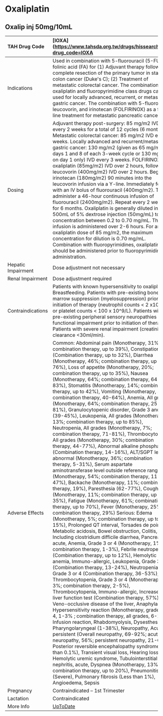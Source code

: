 # Oxaliplatin

## Oxalip inj 50mg/10mL

| TAH Drug Code      | [IOXA](https://www.tahsda.org.tw/drugs/hissearch.php?drug_code=IOXA                                                                                                                                                                                                                                                                                                                                                                                                                                                                                                                                                                                                                                                                                                                                                                                                                                                                                                                                                                                                                                                                                                                                                                                                                                                                                                                                                                                                                                                                                                                                                                                                                                                                                                                                                                                                                                                                                                                                                                                                                                                                                                                                                                                                                                                                                                                                                                                                                                                                                                                                                                                                    |
|:-------------------|:-----------------------------------------------------------------------------------------------------------------------------------------------------------------------------------------------------------------------------------------------------------------------------------------------------------------------------------------------------------------------------------------------------------------------------------------------------------------------------------------------------------------------------------------------------------------------------------------------------------------------------------------------------------------------------------------------------------------------------------------------------------------------------------------------------------------------------------------------------------------------------------------------------------------------------------------------------------------------------------------------------------------------------------------------------------------------------------------------------------------------------------------------------------------------------------------------------------------------------------------------------------------------------------------------------------------------------------------------------------------------------------------------------------------------------------------------------------------------------------------------------------------------------------------------------------------------------------------------------------------------------------------------------------------------------------------------------------------------------------------------------------------------------------------------------------------------------------------------------------------------------------------------------------------------------------------------------------------------------------------------------------------------------------------------------------------------------------------------------------------------------------------------------------------------------------------------------------------------------------------------------------------------------------------------------------------------------------------------------------------------------------------------------------------------------------------------------------------------------------------------------------------------------------------------------------------------------------------------------------------------------------------------------------------------|
| Indications        | Used in combination with 5-fluorouracil (5-FU) and folinic acid (FA) for (1) Adjuvant therapy following complete resection of the primary tumor in stage III colon cancer (Duke's C); (2) Treatment of metastatic colorectal cancer. The combination of oxaliplatin and fluoropyrimidine class drugs can be used for locally advanced, recurrent, or metastatic gastric cancer. The combination with 5-fluorouracil, leucovorin, and irinotecan (FOLFIRINOX) as a first-line treatment for metastatic pancreatic cancer.                                                                                                                                                                                                                                                                                                                                                                                                                                                                                                                                                                                                                                                                                                                                                                                                                                                                                                                                                                                                                                                                                                                                                                                                                                                                                                                                                                                                                                                                                                                                                                                                                                                                                                                                                                                                                                                                                                                                                                                                                                                                                                                                               |
| Dosing             | Adjuvant therapy post-surgery: 85 mg/m2 IVD every 2 weeks for a total of 12 cycles (6 months). Metastatic colorectal cancer: 85 mg/m2 IVD every 2 weeks. Locally advanced and recurrent/metastatic gastric cancer: 130 mg/m2 (given as 65 mg/m2 on days 1 and 8 of each 3-week cycle or 130 mg/m2 on day 1 only) IVD every 3 weeks. FOLFIRINOX: oxaliplatin (85mg/m2) IVD over 2 hours, followed by leucovorin (400mg/m2) IVD over 2 hours. Begin irinotecan (180mg/m2) 90 minutes into the leucovorin infusion via a Y-line. Immediately follow with an IV bolus of fluorouracil (400mg/m2). Then administer a 46-hour continuous infusion of fluorouracil (2400mg/m2). Repeat every 2 weeks for 6 months. Oxaliplatin is generally diluted in 250-500mL of 5% dextrose injection (50mg/mL) to a concentration between 0.2 to 0.70 mg/mL. The infusion is administered over 2-6 hours. For an oxaliplatin dose of 85 mg/m2, the maximum concentration for dilution is 0.70 mg/mL. Combination with fluoropyrimidines, oxaliplatin should be administered prior to fluoropyrimidine administration.                                                                                                                                                                                                                                                                                                                                                                                                                                                                                                                                                                                                                                                                                                                                                                                                                                                                                                                                                                                                                                                                                                                                                                                                                                                                                                                                                                                                                                                                                                                                                                    |
| Hepatic Impairment | Dose adjustment not necessary                                                                                                                                                                                                                                                                                                                                                                                                                                                                                                                                                                                                                                                                                                                                                                                                                                                                                                                                                                                                                                                                                                                                                                                                                                                                                                                                                                                                                                                                                                                                                                                                                                                                                                                                                                                                                                                                                                                                                                                                                                                                                                                                                                                                                                                                                                                                                                                                                                                                                                                                                                                                                                          |
| Renal Impairment   | Dose adjustment required                                                                                                                                                                                                                                                                                                                                                                                                                                                                                                                                                                                                                                                                                                                                                                                                                                                                                                                                                                                                                                                                                                                                                                                                                                                                                                                                                                                                                                                                                                                                                                                                                                                                                                                                                                                                                                                                                                                                                                                                                                                                                                                                                                                                                                                                                                                                                                                                                                                                                                                                                                                                                                               |
| Contraindications  | Patients with known hypersensitivity to oxaliplatin. Breastfeeding. Patients with pre-existing bone marrow suppression (myelosuppression) prior to initiation of therapy (neutrophil counts < 2 x10^9/L or platelet counts < 100 x 10^9/L). Patients with pre-existing peripheral sensory neuropathies with functional impairment prior to initiation of therapy. Patients with severe renal impairment (creatinine clearance <30ml/min).                                                                                                                                                                                                                                                                                                                                                                                                                                                                                                                                                                                                                                                                                                                                                                                                                                                                                                                                                                                                                                                                                                                                                                                                                                                                                                                                                                                                                                                                                                                                                                                                                                                                                                                                                                                                                                                                                                                                                                                                                                                                                                                                                                                                                              |
| Adverse Effects    | Common: Abdominal pain (Monotherapy, 31%; combination therapy, up to 39%), Constipation (Combination therapy, up to 32%), Diarrhea (Monotherapy, 46%; combination therapy, up to 76%), Loss of appetite (Monotherapy, 20%; combination therapy, up to 35%), Nausea (Monotherapy, 64%; combination therapy, 64-83%), Stomatitis (Monotherapy, 14%; combination therapy, up to 42%), Vomiting (Monotherapy, 37%; combination therapy, 40-64%), Anemia, All grades (Monotherapy, 64%; combination therapy, 25-81%), Granulocytopenic disorder, Grade 3 and 4 (39-45%), Leukopenia, All grades (Monotherapy, 13%; combination therapy, up to 85%), Neutropenia, All grades (Monotherapy, 7%; combination therapy, 71-81%), Thrombocytopenia, All grades (Monotherapy, 30%; combination therapy, 44-77%), Abnormal alkaline phosphatase (Combination therapy, 14-16%), ALT/SGPT level abnormal (Monotherapy, 36%; combination therapy, 5-31%), Serum aspartate aminotransferase level outside reference range (Monotherapy, 54%; combination therapy, 11-47%), Backache (Monotherapy, 11%; combination therapy, 19%), Paresthesia (62-77%), Cough (Monotherapy, 11%; combination therapy, up to 35%), Fatigue (Monotherapy, 61%; combination therapy, up to 70%), Fever (Monotherapy, 25%; combination therapy, 29%) Serious: Edema (Monotherapy, 5%; combination therapy, up to 15%), Prolonged QT interval, Torsades de pointes, Metabolic acidosis, Bowel obstruction, Colitis, Including clostridium difficile diarrhea, Pancreatitis, acute, Anemia, Grade 3 or 4 (Monotherapy, 1%; combination therapy, 1-3%), Febrile neutropenia (Combination therapy, up to 12%), Hemolytic anemia, Immuno-allergic, Leukopenia, Grade 3 or 4 (Combination therapy, 13-24%), Neutropenia, Grade 3 or 4 (Combination therapy, 36-53%), Thrombocytopenia, Grade 3 or 4 (Monotherapy, 3%; combination therapy, 2-5%), Thrombocytopenia, Immuno-allergic, Increased liver function test (Combination therapy, 57%), Veno-occlusive disease of the liver, Anaphylaxis, Hypersensitivity reaction (Monotherapy, grade 3 or 4, 1-3% ; combination therapy, all grades, 6-12%), Infusion reaction, Rhabdomyolysis, Dysesthesia, Pharyngolaryngeal (1-38%), Neuropathy, Acute or persistent (Overall neuropathy, 69-92%; acute neuropathy, 56%; persistent neuropathy, 21-60%), Posterior reversible encephalopathy syndrome (less than 0.1%), Transient visual loss, Hearing loss, Hemolytic uremic syndrome, Tubulointerstitial nephritis, acute, Dyspnea (Monotherapy, 13%; combination therapy, up to 20%), Pneumonitis (Severe), Pulmonary fibrosis (Less than 1%), Angioedema, Sepsis |
| Pregnancy          | Contraindicated – 1st Trimester                                                                                                                                                                                                                                                                                                                                                                                                                                                                                                                                                                                                                                                                                                                                                                                                                                                                                                                                                                                                                                                                                                                                                                                                                                                                                                                                                                                                                                                                                                                                                                                                                                                                                                                                                                                                                                                                                                                                                                                                                                                                                                                                                                                                                                                                                                                                                                                                                                                                                                                                                                                                                                        |
| Lactation          | Contraindicated                                                                                                                                                                                                                                                                                                                                                                                                                                                                                                                                                                                                                                                                                                                                                                                                                                                                                                                                                                                                                                                                                                                                                                                                                                                                                                                                                                                                                                                                                                                                                                                                                                                                                                                                                                                                                                                                                                                                                                                                                                                                                                                                                                                                                                                                                                                                                                                                                                                                                                                                                                                                                                                        |
| More Info          | [UpToDate](https://www.uptodate.com/contents/oxaliplatin-drug-information)                                                                                                                                                                                                                                                                                                                                                                                                                                                                                                                                                                                                                                                                                                                                                                                                                                                                                                                                                                                                                                                                                                                                                                                                                                                                                                                                                                                                                                                                                                                                                                                                                                                                                                                                                                                                                                                                                                                                                                                                                                                                                                                                                                                                                                                                                                                                                                                                                                                                                                                                                                                             |

